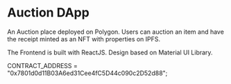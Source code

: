 # Auction DApp

An Auction place deployed on Polygon.
Users can auction an item and have the receipt minted as an NFT with properties on IPFS.

The Frontend is built with ReactJS. Design based on Material UI Library.

CONTRACT_ADDRESS = "0x7801d0d11B03A6ed31Cee4fC5D44c090c2D52d88";
